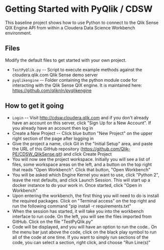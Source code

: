 # Getting Started with PyQlik / CDSW

This baseline project shows how to use Python to connect to the Qlik Sense QIX Engine API from within a Cloudera Data Science Workbench environment.

## Files

Modify the default files to get started with your own project.

* `TestPyQlik.py` -- Script to execute example methods against the cloudera.qlik.com Qlik Sense demo server
* `pyqlikengine` -- Folder containing the python module code for interacting with the Qlik Sense QIX engine. It is maintained here: https://github.com/qliknln/pyqlikengine

## How to get it going

* `Login` -- Visit http://cdsw.cloudera.qlik.com and if you don't already have an account on this server, click "Sign Up for a New Account". If you already have an account then log in
* Create a New Project -- Click blue button "New Project" on the upper right section of the page after logging in
* Give the project a name, click Git in the "Initial Setup" area, and paste the URL of this GitHub repository (https://github.com/Qlik-PE/CDSW_QlikSense.git) and click Create Project
* You will now see the project workspace. Initially you will see a list of files, some workspace areas on the left, and a button on the top right that reads "Open Workbench". Click that button, "Open Workbench" 
* You will be asked which Engine Kernel you want to use, click "Python 2", leave the rest defaults, and click Launch Session. This will start up a docker instance to do your work in. Once started, click "Open in Workbench"
* Upon entering the workbench, the first thing you will need to do is install the required packages. Click on "Terminal access" on the top right and run the following command "pip install -r requirements.txt"
* When the session has started, it will take you into the workbench interface to run code. On the left, you will see the files imported from GitHub. Click on the file "TestPyQlik.py"
* Code will be displayed, and you will have an option to run the code.. On the menu bar just above the code, click on the black play symbol to run all of the code at one time. If you want to simply run sections of the code, you can select a section, right click, and choose "Run Line(s)"
